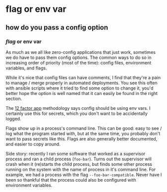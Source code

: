 # flag or env var

## how do you pass a config option

### _flag_ or env var

As much as we all like zero-config applications that just work,
sometimes we do have to pass them config options.
The common ways to do so in increasing order of priority (most of the time):
config files, environment variables, and flags.

While it's nice that config files can have comments,
I find that they're a pain to manage / merge properly in automated deployments.
You see this often with ansible scripts where it tried to find some option to change it,
you'd better hope the option is well named that it can easily be found in the right section.

The [12 factor app](https://en.wikipedia.org/wiki/Twelve-Factor_App_methodology)
methodology says config should be using env vars.
I certainly use this for secrets,
which you don't want to be accidentally logged.

Flags show up in a process's command line.
This can be good: easy to see / log what the program started with,
but at the same time, you probably don't want to pass secrets like this.
Flags are also generally better documented,
and easier to copy around.

Side story:
recently I ran some software that worked as a supervisor process and ran a child process
(`foo-bar`).
Turns out the supervisor will crash when it (re)starts the child process,
but finds some other process running on the system with the name of process in it's command line.
For example, we had a process with the flag `--foo-bar-compatible`.
Never have I been so thankful that the process could also be configured with environment variables.
